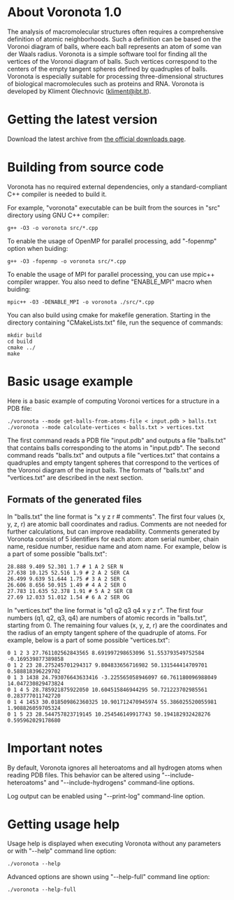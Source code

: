 # About Voronota 1.0

The analysis of macromolecular structures often requires
a comprehensive definition of atomic neighborhoods.
Such a definition can be based on the Voronoi diagram of balls,
where each ball represents an atom of some van der Waals radius.
Voronota is a simple software tool for finding all the vertices
of the Voronoi diagram of balls. Such vertices correspond to
the centers of the empty tangent spheres defined by quadruples of balls.
Voronota is especially suitable for processing three-dimensional
structures of biological macromolecules such as proteins and RNA.
Voronota is developed by Kliment Olechnovic (kliment@ibt.lt).


# Getting the latest version

Download the latest archive from
[the official downloads page](https://bitbucket.org/kliment/voronota/downloads).


# Building from source code

Voronota has no required external dependencies, only
a standard-compliant C++ compiler is needed to build it.

For example, "voronota" executable can be built from
the sources in "src" directory using GNU C++ compiler:

    g++ -O3 -o voronota src/*.cpp

To enable the usage of OpenMP for parallel processing,
add "-fopenmp" option when buiding:

    g++ -O3 -fopenmp -o voronota src/*.cpp

To enable the usage of MPI for parallel processing, you
can use mpic++ compiler wrapper. You also need to define
"ENABLE_MPI" macro when buiding:

    mpic++ -O3 -DENABLE_MPI -o voronota ./src/*.cpp
    
You can also build using cmake for makefile generation.
Starting in the directory containing "CMakeLists.txt" file,
run the sequence of commands:

    mkdir build
    cd build
    cmake ../
    make


# Basic usage example

Here is a basic example of computing Voronoi vertices
for a structure in a PDB file:

    ./voronota --mode get-balls-from-atoms-file < input.pdb > balls.txt
    ./voronota --mode calculate-vertices < balls.txt > vertices.txt

The first command reads a PDB file "input.pdb" and outputs a file "balls.txt"
that contains balls corresponding to the atoms in "input.pdb".
The second command reads "balls.txt" and outputs a file "vertices.txt"
that contains a quadruples and empty tangent spheres that correspond
to the vertices of the Voronoi diagram of the input balls.
The formats of "balls.txt" and "vertices.txt" are described in the next section.

## Formats of the generated files

In "balls.txt" the line format is "x y z r # comments".
The first four values (x, y, z, r) are atomic ball coordinates and radius.
Comments are not needed for further calculations, but can improve readability.
Comments generated by Voronota consist of 5 identifiers for each atom:
atom serial number, chain name, residue number, residue name and atom name.
For example, below is a part of some possible "balls.txt":

    28.888 9.409 52.301 1.7 # 1 A 2 SER N
    27.638 10.125 52.516 1.9 # 2 A 2 SER CA
    26.499 9.639 51.644 1.75 # 3 A 2 SER C
    26.606 8.656 50.915 1.49 # 4 A 2 SER O
    27.783 11.635 52.378 1.91 # 5 A 2 SER CB
    27.69 12.033 51.012 1.54 # 6 A 2 SER OG

In "vertices.txt" the line format is "q1 q2 q3 q4 x y z r".
The first four numbers (q1, q2, q3, q4) are numbers
of atomic records in "balls.txt", starting from 0.
The remaining four values (x, y, z, r) are the coordinates and the radius of
an empty tangent sphere of the quadruple of atoms.
For example, below is a part of some possible "vertices.txt":

    0 1 2 3 27.761102562843565 8.691997298653096 51.553793549752584 -0.169539877389858
    0 1 2 23 28.275245701294317 9.804833656716982 50.131544414709701 0.588818396229702
    0 1 3 1438 24.793076643633416 -3.225565058946097 60.761180096988049 14.047230829473824
    0 1 4 5 28.785921875922050 10.604515846944295 50.721223702985561 0.283777011742720
    0 1 4 1453 30.018509862360325 10.901712470945974 55.386025520055981 1.908826059705324
    0 1 5 23 28.544757823719145 10.254546149917743 50.194182932428276 0.595962029178680


# Important notes

By default, Voronota ignores all heteroatoms and all hydrogen
atoms when reading PDB files. This behavior can be altered using
"--include-heteroatoms" and "--include-hydrogens" command-line options.

Log output can be enabled using "--print-log" command-line option.


# Getting usage help

Usage help is displayed when executing Voronota without any
parameters or with "--help" command line option:

    ./voronota --help

Advanced options are shown using "--help-full" command line option:

    ./voronota --help-full
